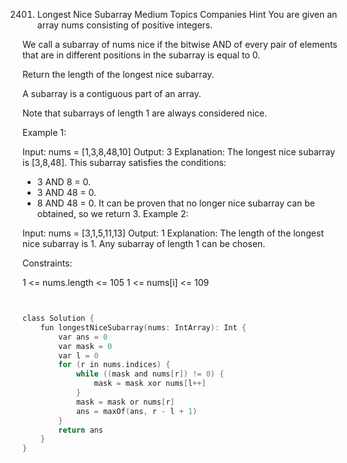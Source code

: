 2401. Longest Nice Subarray
Medium
Topics
Companies
Hint
You are given an array nums consisting of positive integers.

We call a subarray of nums nice if the bitwise AND of every pair of elements that are in different positions in the subarray is equal to 0.

Return the length of the longest nice subarray.

A subarray is a contiguous part of an array.

Note that subarrays of length 1 are always considered nice.

 

Example 1:

Input: nums = [1,3,8,48,10]
Output: 3
Explanation: The longest nice subarray is [3,8,48]. This subarray satisfies the conditions:
- 3 AND 8 = 0.
- 3 AND 48 = 0.
- 8 AND 48 = 0.
It can be proven that no longer nice subarray can be obtained, so we return 3.
Example 2:

Input: nums = [3,1,5,11,13]
Output: 1
Explanation: The length of the longest nice subarray is 1. Any subarray of length 1 can be chosen.
 

Constraints:

1 <= nums.length <= 105
1 <= nums[i] <= 109


```c


class Solution {
    fun longestNiceSubarray(nums: IntArray): Int {
        var ans = 0
        var mask = 0
        var l = 0
        for (r in nums.indices) {
            while ((mask and nums[r]) != 0) {
                mask = mask xor nums[l++]
            }
            mask = mask or nums[r]
            ans = maxOf(ans, r - l + 1)
        }
        return ans
    }
}


```
